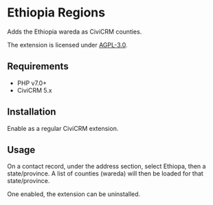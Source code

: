 # Ethiopia Regions

Adds the Ethiopia wareda as CiviCRM counties.

The extension is licensed under [AGPL-3.0](LICENSE.txt).

## Requirements

* PHP v7.0+
* CiviCRM 5.x

## Installation

Enable as a regular CiviCRM extension.

## Usage

On a contact record, under the address section, select Ethiopa, then a
state/province. A list of counties (wareda) will then be loaded for that
state/province.

One enabled, the extension can be uninstalled.
